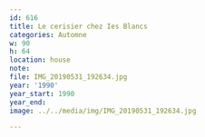 ```yaml
---
id: 616
title: Le cerisier chez Ies Blancs
categories: Automne
w: 90
h: 64
location: house
note:
file: IMG_20190531_192634.jpg
year: '1990'
year_start: 1990
year_end:
image: ../../media/img/IMG_20190531_192634.jpg

---
```

